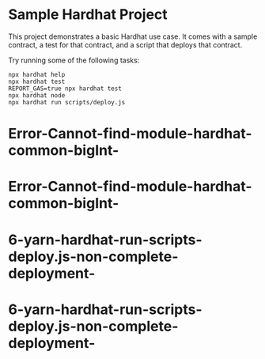 # Sample Hardhat Project

This project demonstrates a basic Hardhat use case. It comes with a sample contract, a test for that contract, and a script that deploys that contract.

Try running some of the following tasks:

```shell
npx hardhat help
npx hardhat test
REPORT_GAS=true npx hardhat test
npx hardhat node
npx hardhat run scripts/deploy.js
```

# Error-Cannot-find-module-hardhat-common-bigInt-

# Error-Cannot-find-module-hardhat-common-bigInt-
# 6-yarn-hardhat-run-scripts-deploy.js-non-complete-deployment-
# 6-yarn-hardhat-run-scripts-deploy.js-non-complete-deployment-
